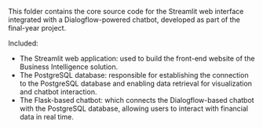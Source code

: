 This folder contains the core source code for the Streamlit web interface integrated with a Dialogflow-powered chatbot, developed as part of the final-year project.

Included:
- The Streamlit web application: used to build the front-end website of the Business Intelligence solution.
- The PostgreSQL database: responsible for establishing the connection to the PostgreSQL database and enabling data retrieval for visualization and chatbot interaction.
- The Flask-based chatbot: which connects the Dialogflow-based chatbot with the PostgreSQL database, allowing users to interact with financial data in real time.

